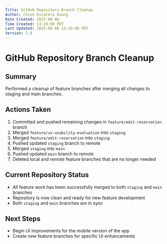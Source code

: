 ```yaml
---
Title: GitHub Repository Branch Cleanup
Author: Chien Escalera Duong
Date Created: 2025-06-06
Time Created: 13:19:00 PDT
Last Updated: 2025-06-06 13:19:00 PDT
Version: 1.0
---
```


# GitHub Repository Branch Cleanup

## Summary
Performed a cleanup of feature branches after merging all changes to staging and main branches.

## Actions Taken
1. Committed and pushed remaining changes in `feature/edit-reservation` branch
2. Merged `feature/ux-usability-evaluation` into `staging`
3. Merged `feature/edit-reservation` into `staging`
4. Pushed updated `staging` branch to remote
5. Merged `staging` into `main`
6. Pushed updated `main` branch to remote
7. Deleted local and remote feature branches that are no longer needed

## Current Repository Status
- All feature work has been successfully merged to both `staging` and `main` branches
- Repository is now clean and ready for new feature development
- Both `staging` and `main` branches are in sync

## Next Steps
- Begin UI improvements for the mobile version of the app
- Create new feature branches for specific UI enhancements

